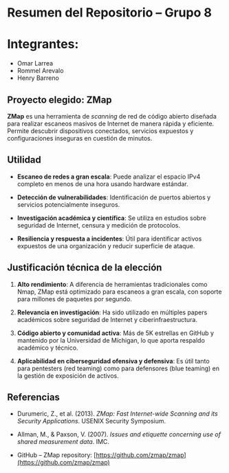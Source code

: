 # Resumen del Repositorio – Grupo 8
# Integrantes: 
- Omar Larrea
- Rommel Arevalo
- Henry Barreno
 
## Proyecto elegido: ZMap

**ZMap** es una herramienta de *scanning* de red de código abierto diseñada para realizar escaneos masivos de Internet de manera rápida y eficiente. Permite descubrir dispositivos conectados, servicios expuestos y configuraciones inseguras en cuestión de minutos.
 
## Utilidad

- **Escaneo de redes a gran escala**: Puede analizar el espacio IPv4 completo en menos de una hora usando hardware estándar.

- **Detección de vulnerabilidades**: Identificación de puertos abiertos y servicios potencialmente inseguros.

- **Investigación académica y científica**: Se utiliza en estudios sobre seguridad de Internet, censura y medición de protocolos.

- **Resiliencia y respuesta a incidentes**: Útil para identificar activos expuestos de una organización y reducir superficie de ataque.
 
## Justificación técnica de la elección

1. **Alto rendimiento**: A diferencia de herramientas tradicionales como Nmap, ZMap está optimizado para escaneos a gran escala, con soporte para millones de paquetes por segundo.

2. **Relevancia en investigación**: Ha sido utilizado en múltiples papers académicos sobre seguridad de Internet y ciberinfraestructura.

3. **Código abierto y comunidad activa**: Más de 5K estrellas en GitHub y mantenido por la Universidad de Míchigan, lo que aporta respaldo académico y técnico.

4. **Aplicabilidad en ciberseguridad ofensiva y defensiva**: Es útil tanto para pentesters (red teaming) como para defensores (blue teaming) en la gestión de exposición de activos.
 
## Referencias

- Durumeric, Z., et al. (2013). *ZMap: Fast Internet-wide Scanning and its Security Applications*. USENIX Security Symposium.  

- Allman, M., & Paxson, V. (2007). *Issues and etiquette concerning use of shared measurement data*. IMC.  

- GitHub – ZMap repository: [https://github.com/zmap/zmap](https://github.com/zmap/zmap)
 